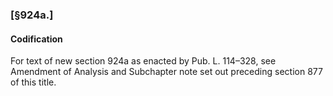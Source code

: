 ### [§924a.] ###

#### Codification ####

For text of new section 924a as enacted by Pub. L. 114–328, see Amendment of Analysis and Subchapter note set out preceding section 877 of this title.